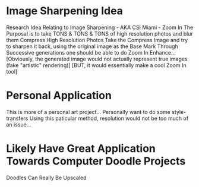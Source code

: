 # Image Sharpening Idea
Research Idea Relating to Image Sharpening - AKA CSI Miami - Zoom In
The Purposal is to take TONS & TONS & TONS of high resolution photos and blur them
	Compress High Resolution Photos
	Take the Compress Image and try to sharpen it back, using the original image as the Base Mark
	Through Successive generations one should be able to do Zoom In Enhance...
	[Obviously, the generated image would not actually represent true images (fake "artistic" rendering)]
	[BUT, it would essentially make a cool Zoom In tool]

# Personal Application
This is more of a personal art project...
Personally want to do some style-transfers
Using this paticular method, resolution would not be too much of an issue...

# Likely Have Great Application Towards Computer Doodle Projects
Doodles Can Really Be Upscaled